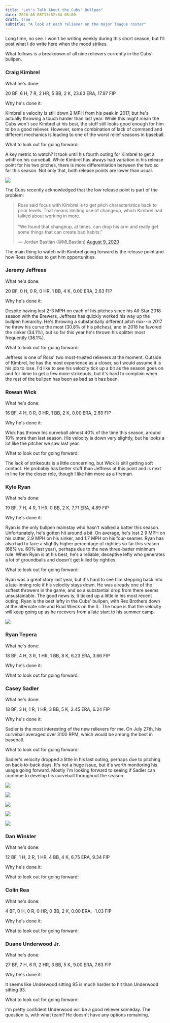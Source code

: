 ```yaml
---
title: "Let's Talk About the Cubs' Bullpen"
date: 2020-08-08T13:52:04-05:00
draft: true
subtitle: "A look at each reliever on the major league roster"
---
```


Long time, no see. I won't be writing weekly during this short season, but I'll post what I do write here when the mood strikes.

What follows is a breakdown of all nine relievers currently in the Cubs' bullpen.

### Craig Kimbrel

What he's done:

20 BF, 6 H, 7 R, 2 HR, 5 BB, 2 K, 23.63 ERA, 17.97 FIP

Why he's done it:

Kimbrel's velocity is still down 2 MPH from his peak in 2017, but he's actually throwing a touch harder than last year. While this might mean the Cubs won't see Kimbrel at his best, the stuff still looks good enough for him to be a good reliever. However, some combination of lack of command and different mechanics is leading to one of the worst relief seasons in baseball.

What to look out for going forward:

A key metric to watch? It took until his fourth outing for Kimbrel to get a whiff on his curveball. While Kimbrel has always had variation in his release point for his two pitches, there is more differentiation between the two so far this season. Not only that, both release points are lower than usual.

![](/img/lets-talk-about-bullpen/kimbrel/both.gif)

The Cubs recently acknowledged that the low release point is part of the problem:

<blockquote class="twitter-tweet" data-dnt="true"><p lang="en" dir="ltr">Ross said focus with Kimbrel is to get pitch characteristics back to prior levels. That means limiting use of changeup, which Kimbrel had talked about working in more.<br><br>&quot;We found that changeup, at times, can drop his arm and really get some things that can create bad habits.&quot;</p>&mdash; Jordan Bastian (@MLBastian) <a href="https://twitter.com/MLBastian/status/1292544554642608129?ref_src=twsrc%5Etfw">August 9, 2020</a></blockquote> <script async src="https://platform.twitter.com/widgets.js" charset="utf-8"></script>

The main thing to watch with Kimbrel going forward is the release point and how Ross decides to get him opportunities.

### Jeremy Jeffress

What he's done:

20 BF, 0 H, 0 R, 0 HR, 1 BB, 4 K, 0.00 ERA, 2.63 FIP

Why he's done it:

Despite having lost 2-3 MPH on each of his pitches since his All-Star 2018 season with the Brewers, Jeffress has quickly worked his way up the bullpen hierarchy. He's throwing a substantially different pitch mix--in 2017 he threw his curve the most (30.8% of his pitches), and in 2018 he favored the sinker (34.1%), but so far this year he's thrown his splitter most frequently (36.1%).

What to look out for going forward:

Jeffress is one of Ross' two most-trusted relievers at the moment. Outside of Kimbrel, he has the most experience as a closer, so I would assume it is his job to lose. I'd like to see his velocity tick up a bit as the season goes on and for hime to get a few more strikeouts, but it's hard to complain when the rest of the bullpen has been as bad as it has been.

### Rowan Wick

What he's done:

16 BF, 4 H, 0 R, 0 HR, 1 BB, 2 K, 0.00 ERA, 2.69 FIP

Why he's done it:

Wick has thrown his curveball almost 40% of the time this season, around 10% more than last season. His velocity is down very slightly, but he looks a lot like the pitcher we saw last year.

What to look out for going forward:

The lack of strikeouts is a little concerning, but Wick is sitll getting soft contact. He probably has better stuff than Jeffress at this point and is next in line for the closer role, though I like him more as a fireman.

### Kyle Ryan

What he's done:

19 BF, 7 H, 4 R, 1 HR, 0 BB, 2 K, 7.71 ERA, 4.89 FIP

Why he's done it:

Ryan is the only bullpen mainstay who hasn't walked a batter this season. Unfortunately, he's gotten hit around a bit. On average, he's lost 2.9 MPH on his cutter, 2.9 MPH on his sinker, and 1.7 MPH on his four-seamer. Ryan has also had to face a slightly higher percentage of righties so far this season (68% vs. 60% last year), perhaps due to the new three-batter minimum rule. When Ryan is at his best, he's a reliable, deceptive lefty who generates a lot of groundballs and doesn't get killed by righties.

What to look out for going forward:

Ryan was a great story last year, but it's hard to see him stepping back into a late-inning role if his velocity stays down. He was already one of the softest throwers in the game, and so a substantial drop from there seems unsustainable. The good news is, it ticked up a little in his most recent outing. Ryan is the best lefty in the Cubs' bullpen, with Rex Brothers down at the alternate site and Brad Wieck on the IL. The hope is that the velocity will keep going up as he recovers from a late start to his summer camp.

![](/img/lets-talk-about-bullpen/ryan/game_velo.png)

### Ryan Tepera

What he's done:

18 BF, 4 H, 3 R, 1 HR, 1 BB, 8 K, 6.23 ERA, 3.66 FIP

Why he's done it:

What to look out for going forward:

### Casey Sadler

What he's done:

18 BF, 3 H, 1 R, 1 HR, 3 BB, 5 K, 2.45 ERA, 6.24 FIP

Why he's done it:

Sadler is the most interesting of the new relievers for me. On July 27th, his curveball averaged over 3100 RPM, which would be among the best in baseball.

What to look out for going forward:

Sadler's velocity dropped a little in his last outing, perhaps due to pitching on back-to-back days. It's not a huge issue, but it's worth monitoring his usage going forward. Mostly I'm looking forward to seeing if Sadler can continue to develop his curveball throughout the season.

![](/img/lets-talk-about-bullpen/sadler/game_spin.png)

![](/img/lets-talk-about-bullpen/sadler/game_velo.png)

![](/img/lets-talk-about-bullpen/sadler/spin.png)

![](/img/lets-talk-about-bullpen/sadler/usage.png)

![](/img/lets-talk-about-bullpen/sadler/velo.png)

### Dan Winkler

What he's done:

12 BF, 1 H, 2 R, 1 HR, 4 BB, 4 K, 6.75 ERA, 9.34 FIP

Why he's done it:

What to look out for going forward:

### Colin Rea

What he's done:

4 BF, 0 H, 0 R, 0 HR, 0 BB, 2 K, 0.00 ERA, -1.03 FIP

Why he's done it:

What to look out for going forward:

### Duane Underwood Jr.

What he's done:

27 BF, 7 H, 6 R, 2 HR, 3 BB, 5 K, 9.00 ERA, 7.63 FIP

Why he's done it:

It seems like Underwood sitting 95 is much harder to hit than Underwood sitting 93.

What to look out for going forward:

I'm pretty confident Underwood will be a good reliever someday. The question is, with what team? He doesn't have any options remaining.

